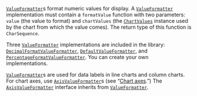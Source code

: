 [`ValueFormatter`](https://patrykandpatrick.com/vico/api/vico/core/com.patrykandpatrick.vico.core.formatter/-value-formatter/)s
format numeric values for display. A [`ValueFormatter`](https://patrykandpatrick.com/vico/api/vico/core/com.patrykandpatrick.vico.core.formatter/-value-formatter/)
implementation must contain a `formatValue` function with two parameters: `value` (the value to format) and `chartValues`
(the [`ChartValues`](https://patrykandpatrick.com/vico/api/vico/core/com.patrykandpatrick.vico.core.chart.values/-chart-values/) instance
used by the chart from which the value comes). The return type of this function is `CharSequence`.

Three [`ValueFormatter`](https://patrykandpatrick.com/vico/api/vico/core/com.patrykandpatrick.vico.core.formatter/-value-formatter/) implementations
are included in the library: [`DecimalFormatValueFormatter`](https://patrykandpatrick.com/vico/api/vico/core/com.patrykandpatrick.vico.core.formatter/-decimal-format-value-formatter/),
[`DefaultValueFormatter`](https://patrykandpatrick.com/vico/api/vico/core/com.patrykandpatrick.vico.core.formatter/-default-value-formatter/), and
[`PercentageFormatValueFormatter`](https://patrykandpatrick.com/vico/api/vico/core/com.patrykandpatrick.vico.core.formatter/-percentage-format-value-formatter/).
You can create your own implementations.

[`ValueFormatter`](https://patrykandpatrick.com/vico/api/vico/core/com.patrykandpatrick.vico.core.formatter/-value-formatter/)s
are used for data labels in line charts and column charts. For chart axes, use [`AxisValueFormatter`](https://patrykandpatrick.com/vico/api/vico/core/com.patrykandpatrick.vico.core.formatter/-value-formatter/)s
(see “[Chart axes](../chart-axes).”) The [`AxisValueFormatter`](https://patrykandpatrick.com/vico/api/vico/core/com.patrykandpatrick.vico.core.formatter/-value-formatter/) interface inherits from
[`ValueFormatter`](https://patrykandpatrick.com/vico/api/vico/core/com.patrykandpatrick.vico.core.formatter/-value-formatter/).
